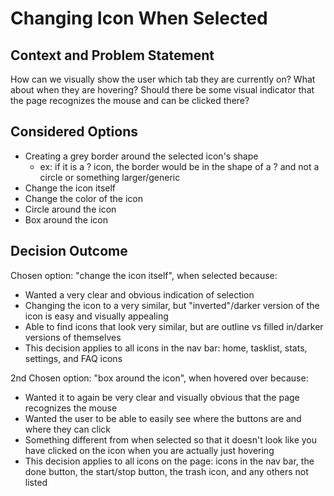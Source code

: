 # Changing Icon When Selected

## Context and Problem Statement

How can we visually show the user which tab they are currently on?
What about when they are hovering? Should there be some visual indicator that the page recognizes the mouse and can be clicked there?

## Considered Options

* Creating a grey border around the selected icon's shape
  * ex: if it is a ? icon, the border would be in the shape of a ? and not a circle or something larger/generic
* Change the icon itself
* Change the color of the icon
* Circle around the icon
* Box around the icon

## Decision Outcome

Chosen option: "change the icon itself", when selected because:
- Wanted a very clear and obvious indication of selection
- Changing the icon to a very similar, but "inverted"/darker version of the icon is easy and visually appealing
- Able to find icons that look very similar, but are outline vs filled in/darker versions of themselves
- This decision applies to all icons in the nav bar: home, tasklist, stats, settings, and FAQ icons

2nd Chosen option: "box around the icon", when hovered over because:
- Wanted it to again be very clear and visually obvious that the page recognizes the mouse
- Wanted the user to be able to easily see where the buttons are and where they can click
- Something different from when selected so that it doesn't look like you have clicked on the icon when you are actually just hovering
- This decision applies to all icons on the page: icons in the nav bar, the done button, the start/stop button, the trash icon, and any others not listed
